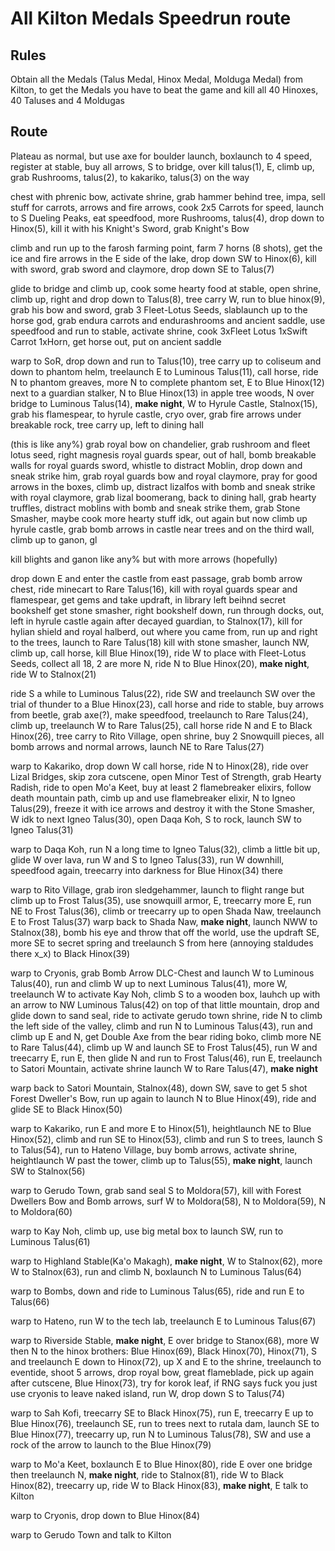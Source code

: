 # All Kilton Medals Speedrun route

## Rules

Obtain all the Medals (Talus Medal, Hinox Medal, Molduga Medal) from Kilton, to get the Medals you have to beat the game and kill all 40 Hinoxes, 40 Taluses and 4 Moldugas

## Route

Plateau as normal, but use axe for boulder launch, boxlaunch to 4 speed, register at stable, buy all arrows, S to bridge, over kill talus(1), E, climb up, grab Rushrooms, talus(2), to kakariko, talus(3) on the way

chest with phrenic bow, activate shrine, grab hammer behind tree, impa, sell stuff for carrots, arrows and fire arrows, cook 2x5 Carrots for speed, launch to S Dueling Peaks, eat speedfood, more Rushrooms, talus(4), drop down to Hinox(5), kill it with his Knight's Sword, grab Knight's Bow

climb and run up to the farosh farming point, farm 7 horns (8 shots), get the ice and fire arrows in the E side of the lake, drop down SW to Hinox(6), kill with sword, grab sword and claymore, drop down SE to Talus(7)

glide to bridge and climb up, cook some hearty food at stable, open shrine, climb up, right and drop down to Talus(8), tree carry W, run to blue hinox(9), grab his bow and sword, grab 3 Fleet-Lotus Seeds, slablaunch up to the horse god, grab endura carrots and endurashrooms and ancient saddle, use speedfood and run to stable, activate shrine, cook 3xFleet Lotus 1xSwift Carrot 1xHorn, get horse out, put on ancient saddle

warp to SoR, drop down and run to Talus(10), tree carry up to coliseum and down to phantom helm, treelaunch E to Luminous Talus(11), call horse, ride N to phantom greaves, more N to complete phantom set, E to Blue Hinox(12) next to a guardian stalker, N to Blue Hinox(13) in apple tree woods, N over bridge to Luminous Talus(14), **make night**, W to Hyrule Castle, Stalnox(15), grab his flamespear, to hyrule castle, cryo over, grab fire arrows under breakable rock, tree carry up, left to dining hall

(this is like any%) grab royal bow on chandelier, grab rushroom and fleet lotus seed, right magnesis royal guards spear, out of hall, bomb breakable walls for royal guards sword, whistle to distract Moblin, drop down and sneak strike him, grab royal guards bow and royal claymore, pray for good arrows in the boxes, climb up, distract lizalfos with bomb and sneak strike with royal claymore, grab lizal boomerang, back to dining hall, grab hearty truffles, distract moblins with bomb and sneak strike them, grab Stone Smasher, maybe cook more hearty stuff idk, out again but now climb up hyrule castle, grab bomb arrows in castle near trees and on the third wall, climb up to ganon, gl

kill blights and ganon like any% but with more arrows (hopefully)

drop down E and enter the castle from east passage, grab bomb arrow chest, ride minecart to Rare Talus(16), kill with royal guards spear and flamespear, get gems and take updraft, in library left beihnd secret bookshelf get stone smasher, right bookshelf down, run through docks, out, left in hyrule castle again after decayed guardian, to Stalnox(17), kill for hylian shield and royal halberd, out where you came from, run up and right to the trees, launch to Rare Talus(18) kill with stone smasher, launch NW, climb up, call horse, kill Blue Hinox(19), ride W to place with Fleet-Lotus Seeds, collect all 18, 2 are more N, ride N to Blue Hinox(20), **make night**, ride W to Stalnox(21)

ride S a while to Luminous Talus(22), ride SW and treelaunch SW over the trial of thunder to a Blue Hinox(23), call horse and ride to stable, buy arrows from beetle, grab axe(?), make speedfood, treelaunch to Rare Talus(24), climb up, treelaunch W to Rare Talus(25), call horse ride N and E to Black Hinox(26), tree carry to Rito Village, open shrine, buy 2 Snowquill pieces, all bomb arrows and normal arrows, launch NE to Rare Talus(27)

warp to Kakariko, drop down W call horse, ride N to Hinox(28), ride over Lizal Bridges, skip zora cutscene, open Minor Test of Strength, grab Hearty Radish, ride to open Mo'a Keet, buy at least 2 flamebreaker elixirs, follow death mountain path, cimb up and use flamebreaker elixir, N to Igneo Talus(29), freeze it with ice arrows and destroy it with the Stone Smasher, W idk to next Igneo Talus(30), open Daqa Koh, S to rock, launch SW to Igneo Talus(31)

warp to Daqa Koh, run N a long time to Igneo Talus(32), climb a little bit up, glide W over lava, run W and S to Igneo Talus(33), run W downhill, speedfood again, treecarry into darkness for Blue Hinox(34) there

warp to Rito Village, grab iron sledgehammer, launch to flight range but climb up to Frost Talus(35), use snowquill armor, E, treecarry more E, run NE to Frost Talus(36), climb or treecarry up to open Shada Naw, treelaunch E to Frost Talus(37)
warp back to Shada Naw, **make night**, launch NWW to Stalnox(38), bomb his eye and throw that off the world, use the updraft SE, more SE to secret spring and treelaunch S from here (annoying staldudes there x_x) to Black Hinox(39)

warp to Cryonis, grab Bomb Arrow DLC-Chest and launch W to Luminous Talus(40), run and climb W up to next Luminous Talus(41), more W, treelaunch W to activate Kay Noh, climb S to a wooden box, lauhch up with an arrow to NW Luminous Talus(42) on top of that little mountain, drop and glide down to sand seal, ride to activate gerudo town shrine, ride N to climb the left side of the valley, climb and run N to Luminous Talus(43), run and climb up E and N, get Double Axe from the bear riding boko, climb more NE to Rare Talus(44), climb up W and launch SE to Frost Talus(45), run W and treecarry E, run E, then glide N and run to Frost Talus(46), run E, treelaunch to Satori Mountain, activate shrine launch W to Rare Talus(47), **make night**

warp back to Satori Mountain, Stalnox(48), down SW, save to get 5 shot Forest Dweller's Bow, run up again to launch N to Blue Hinox(49), ride and glide SE to Black Hinox(50)

warp to Kakariko, run E and more E to Hinox(51), heightlaunch NE to Blue Hinox(52), climb and run SE to Hinox(53), climb and run S to trees, launch S to Talus(54), run to Hateno Village, buy bomb arrows, activate shrine, heightlaunch W past the tower, climb up to Talus(55), **make night**, launch SW to Stalnox(56)

warp to Gerudo Town, grab sand seal S to Moldora(57), kill with Forest Dwellers Bow and Bomb arrows, surf W to Moldora(58), N to Moldora(59), N to Moldora(60)

warp to Kay Noh, climb up, use big metal box to launch SW, run to Luminous Talus(61)

warp to Highland Stable(Ka'o Makagh), **make night**, W to Stalnox(62), more W to Stalnox(63), run and climb N, boxlaunch N to Luminous Talus(64)

warp to Bombs, down and ride to Luminous Talus(65), ride and run E to Talus(66)

warp to Hateno, run W to the tech lab, treelaunch E to Luminous Talus(67)

warp to Riverside Stable, **make night**, E over bridge to Stanox(68), more W then N to the hinox brothers: Blue Hinox(69), Black Hinox(70), Hinox(71), S and treelaunch E down to Hinox(72), up X and E to the shrine, treelaunch to eventide, shoot 5 arrows, drop royal bow, great flameblade, pick up again after cutscene, Blue Hinox(73), try for korok leaf, if RNG says fuck you just use cryonis to leave naked island, run W, drop down S to Talus(74)

warp to Sah Kofi, treecarry SE to Black Hinox(75), run E, treecarry E up to Blue Hinox(76), treelaunch SE, run to trees next to rutala dam, launch SE to Blue Hinox(77), treecarry up, run N to Luminous Talus(78), SW and use a rock of the arrow to launch to the Blue Hinox(79)

warp to Mo'a Keet, boxlaunch E to Blue Hinox(80), ride E over one bridge then treelaunch N, **make night**, ride to Stalnox(81), ride W to Black Hinox(82), treecarry up, ride W to Black Hinox(83), **make night**, E talk to Kilton

warp to Cryonis, drop down to Blue Hinox(84)

warp to Gerudo Town and talk to Kilton